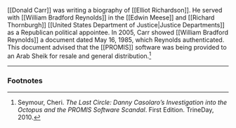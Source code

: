 [[Donald Carr]] was writing a biography of [[Elliot Richardson]]. He served with [[William Bradford Reynolds]] in the [[Edwin Meese]] and [[Richard Thornburgh]] [[United States Department of Justice|Justice Departments]] as a Republican political appointee. In 2005, Carr showed [[William Bradford Reynolds]] a document dated May 16, 1985, which Reynolds authenticated. This document advised that the [[PROMIS]] software was being provided to an Arab Sheik for resale and general distribution.[^1]

---
### Footnotes

[^1]: Seymour, Cheri. *The Last Circle: Danny Casolaro’s Investigation into the Octopus and the PROMIS Software Scandal*. First Edition. TrineDay, 2010.